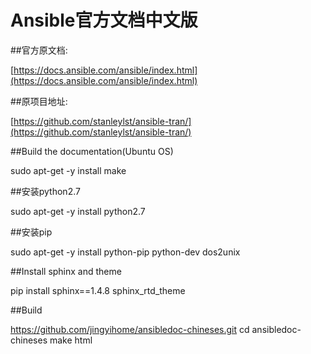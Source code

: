 # Ansible官方文档中文版

##官方原文档:

[https://docs.ansible.com/ansible/index.html](https://docs.ansible.com/ansible/index.html)

##原项目地址:

[https://github.com/stanleylst/ansible-tran/](https://github.com/stanleylst/ansible-tran/)

##Build the documentation(Ubuntu OS)

sudo apt-get -y install make

##安装python2.7

sudo apt-get -y install python2.7

##安装pip

sudo apt-get -y install python-pip python-dev dos2unix

##Install sphinx and theme

pip install sphinx==1.4.8 sphinx_rtd_theme

##Build

https://github.com/jingyihome/ansibledoc-chineses.git
cd ansibledoc-chineses
make html
